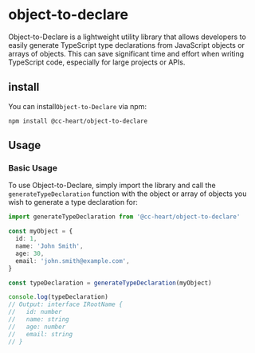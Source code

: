 # object-to-declare

Object-to-Declare is a lightweight utility library that allows developers to easily generate TypeScript type declarations from JavaScript objects or arrays of objects. This can save significant time and effort when writing TypeScript code, especially for large projects or APIs.

## install

You can install`Object-to-Declare` via npm:

```shell
npm install @cc-heart/object-to-declare
```

## Usage

### Basic Usage

To use Object-to-Declare, simply import the library and call the `generateTypeDeclaration` function with the object or array of objects you wish to generate a type declaration for:

```ts
import generateTypeDeclaration from '@cc-heart/object-to-declare'

const myObject = {
  id: 1,
  name: 'John Smith',
  age: 30,
  email: 'john.smith@example.com',
}

const typeDeclaration = generateTypeDeclaration(myObject)

console.log(typeDeclaration)
// Output: interface IRootName {
//   id: number
//   name: string
//   age: number
//   email: string
// }
```
